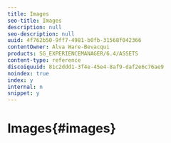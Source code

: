 ```yaml
---
title: Images
seo-title: Images
description: null
seo-description: null
uuid: 4f762b50-9ff7-4981-b0fb-31568f042366
contentOwner: Alva Ware-Bevacqui
products: SG_EXPERIENCEMANAGER/6.4/ASSETS
content-type: reference
discoiquuid: 81c2ddd1-3f4e-45e4-8af9-daf2e6c76ae9
noindex: true
index: y
internal: n
snippet: y
---
```


# Images{#images}

<!--
Comment Type: remark
Last Modified By: Rick Brough (rbrough)
Last Modified Date: 2018-03-13T13:54:21.413-0400
<p>From Alva: Yes, there is a jira issue about images. I think I had planned to get it done for 6.4. I assigned the issue to you. Basically Cynthia had wanted to create a topic about images - she actually did the outline so it's fairly simple but of course completely up to you if you want to do it.<br /> <br /> I can't remember if I had a page in 6.3. I might've but I think I deleted it. (Can't remember offhand)</p>
-->

